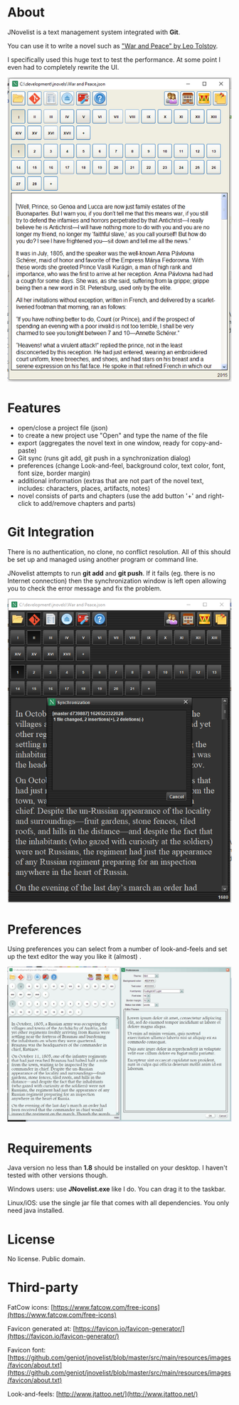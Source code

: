 # About

JNovelist is a text management system integrated with **Git**.

You can use it to write a novel such as ["War and Peace" by Leo Tolstoy](https://en.wikipedia.org/wiki/War_and_Peace).

I specifically used this huge text to test the performance. At some point I even had to completely rewrite the UI.

![alt text](screenshots/main.png "Title")

# Features

- open/close a project file (json)
- to create a new project use "Open" and type the name of the file
- export (aggregates the novel text in one window, ready for copy-and-paste)
- Git sync (runs git add, git push in a synchronization dialog)
- preferences (change Look-and-feel, background color, text color, font, font size, border margin)
- additional information (extras that are not part of the novel text, includes: characters, places, artifacts, notes)
- novel consists of parts and chapters (use the add button '+' and right-click to add/remove chapters and parts)

# Git Integration

There is no authentication, no clone, no conflict resolution. All of this should be set up and managed using another
program or command line.

JNovelist attempts to run **git add** and **git push**. If it fails (eg. there is no Internet connection) then the
synchronization window is left open allowing you to check the error message and fix the problem.

![alt text](screenshots/synchronization.png "Title")

# Preferences

Using preferences you can select from a number of look-and-feels and set up the text editor the way you like it (almost)
.

![alt text](screenshots/preferences.png "Title")


# Requirements

Java version no less than **1.8** should be installed on your desktop. I haven't tested with other versions though.

Windows users: use **JNovelist.exe** like I do. You can drag it to the taskbar.

Linux/iOS: use the single jar file that comes with all dependencies. You only need java installed.

# License

No license. Public domain.

# Third-party

FatCow icons: [https://www.fatcow.com/free-icons](https://www.fatcow.com/free-icons)

Favicon generated at: [https://favicon.io/favicon-generator/](https://favicon.io/favicon-generator/)

Favicon font: [https://github.com/geniot/jnovelist/blob/master/src/main/resources/images/favicon/about.txt](https://github.com/geniot/jnovelist/blob/master/src/main/resources/images/favicon/about.txt)

Look-and-feels: [http://www.jtattoo.net/](http://www.jtattoo.net/) 

